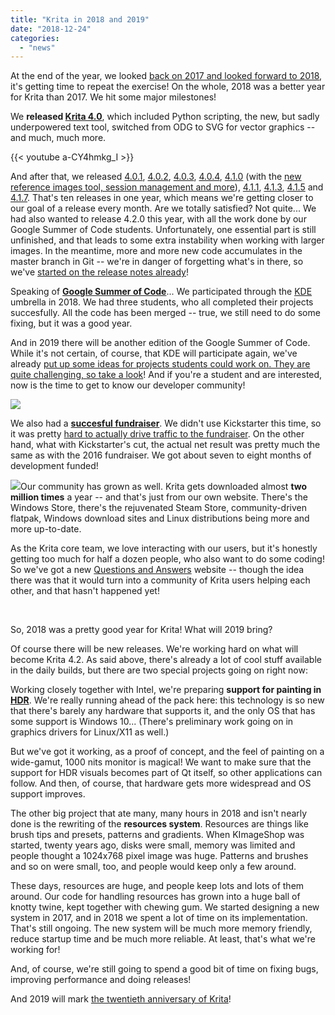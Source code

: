 ```yaml
---
title: "Krita in 2018 and 2019"
date: "2018-12-24"
categories: 
  - "news"
---
```


At the end of the year, we looked [back on 2017 and looked forward to 2018](/item/looking-back-looking-forward/), it's getting time to repeat the exercise! On the whole, 2018 was a better year for Krita than 2017. We hit some major milestones!

We **released [Krita 4.0](/item/krita-4-0-0-released/)**, which included Python scripting, the new, but sadly underpowered text tool, switched from ODG to SVG for vector graphics -- and much, much more.

{{< youtube a-CY4hmkg_I >}}

And after that, we released [4.0.1](/item/krita-4-0-1-released/), [4.0.2](/item/krita-4-0-2-released/), [4.0.3](/item/krita-4-0-3-released/), [4.0.4](/item/krita-4-0-4-released/), [4.1.0](/item/krita-4-1-0-released/) (with the [new reference images tool, session management and more](/krita-4-1-release-notes/)), [4.1.1](/item/krita-4-1-1-released/), [4.1.3](/item/krita-4-1.3-released/), [4.1.5](/item/krita-4-1.5-released/) and [4.1.7](/item/krita-4-1.7-released/). That's ten releases in one year, which means we're getting closer to our goal of a release every month. Are we totally satisfied? Not quite... We had also wanted to release 4.2.0 this year, with all the work done by our Google Summer of Code students. Unfortunately, one essential part is still unfinished, and that leads to some extra instability when working with larger images. In the meantime, more and more new code accumulates in the master branch in Git -- we're in danger of forgetting what's in there, so we've [started on the release notes already](/krita-4-2-release-notes/)!

Speaking of [**Google Summer of Code**](https://summerofcode.withgoogle.com/archive/)... We participated through the [KDE](https://www.kde.org) umbrella in 2018. We had three students, who all completed their projects succesfully. All the code has been merged -- true, we still need to do some fixing, but it was a good year.

And in 2019 there will be another edition of the Google Summer of Code. While it's not certain, of course, that KDE will participate again, we've already [put up some ideas for projects students could work on. They are quite challenging, so take a look](https://community.kde.org/GSoC/2019/Ideas)! And if you're a student and are interested, now is the time to get to know our developer community!

[![](/images/posts/2018/2018-fundraiser-hero2.png)](/images/posts/2018/2018-fundraiser-hero2.png)

We also had a [**succesful fundraiser**](/fundraising-2018-campaign/). We didn't use Kickstarter this time, so it was pretty [hard to actually drive traffic to the fundraiser](https://mail.kde.org/pipermail/kde-community/2018q4/004976.html). On the other hand, what with Kickstarter's cut, the actual net result was pretty much the same as with the 2016 fundraiser. We got about seven to eight months of development funded!

[![](/images/posts/2018/busy.png)](/images/posts/2018/busy.png)Our community has grown as well. Krita gets downloaded almost **two million times** a year -- and that's just from our own website. There's the Windows Store, there's the rejuvenated Steam Store, community-driven flatpak, Windows download sites and Linux distributions being more and more up-to-date.

As the Krita core team, we love interacting with our users, but it's honestly getting too much for half a dozen people, who also want to do some coding! So we've got a new [Questions and Answers](https://ask.krita.org) website -- though the idea there was that it would turn into a community of Krita users helping each other, and that hasn't happened yet!

 

So, 2018 was a pretty good year for Krita! What will 2019 bring?

Of course there will be new releases. We're working hard on what will become Krita 4.2. As said above, there's already a lot of cool stuff available in the daily builds, but there are two special projects going on right now:

Working closely together with Intel, we're preparing **support for painting in** [**HDR**](https://phabricator.kde.org/T9256). We're really running ahead of the pack here: this technology is so new that there's barely any hardware that supports it, and the only OS that has some support is Windows 10... (There's preliminary work going on in graphics drivers for Linux/X11 as well.)

But we've got it working, as a proof of concept, and the feel of painting on a wide-gamut, 1000 nits monitor is magical! We want to make sure that the support for HDR visuals becomes part of Qt itself, so other applications can follow. And then, of course, that hardware gets more widespread and OS support improves.

The other big project that ate many, many hours in 2018 and isn't nearly done is the rewriting of the **resources system**. Resources are things like brush tips and presets, patterns and gradients. When KImageShop was started, twenty years ago, disks were small, memory was limited and people thought a 1024x768 pixel image was huge. Patterns and brushes and so on were small, too, and people would keep only a few around.

These days, resources are huge, and people keep lots and lots of them around. Our code for handling resources has grown into a huge ball of knotty twine, kept together with chewing gum. We started designing a new system in 2017, and in 2018 we spent a lot of time on its implementation. That's still ongoing. The new system will be much more memory friendly, reduce startup time and be much more reliable. At least, that's what we're working for!

And, of course, we're still going to spend a good bit of time on fixing bugs, improving performance and doing releases!

And 2019 will mark [the twentieth anniversary of Krita](https://phabricator.kde.org/R511:3e91e954652b9db5c715b71c717b2a58cfe49bcd)!
